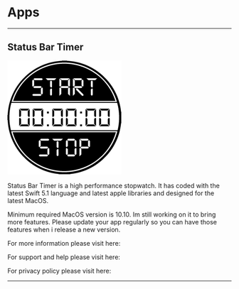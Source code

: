 
# Apps
------------------------------
## Status Bar Timer

![Status Bar Timer Icon](/images/status_bar_timer/statusbartimer-icon.png)

Status Bar Timer is a high performance stopwatch.
It has coded with the latest Swift 5.1 language and latest apple libraries and designed for the latest MacOS.

Minimum required MacOS version is 10.10.
Im still working on it to bring more features.
Please update your app regularly so you can have those features when i release a new version.

For more information please visit here:

For support and help please visit here:

For privacy policy please visit here:


-------------------------------